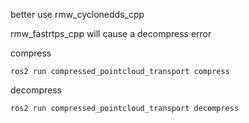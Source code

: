 
better use  rmw_cyclonedds_cpp 

rmw_fastrtps_cpp will cause a decompress error


compress 

```
ros2 run compressed_pointcloud_transport compress 
```


decompress 

```
ros2 run compressed_pointcloud_transport decompress 
```

